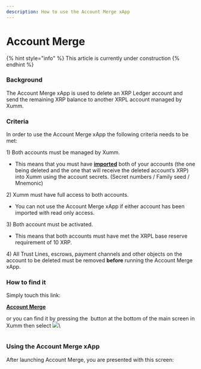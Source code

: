 ```yaml
---
description: How to use the Account Merge xApp
---
```


# Account Merge

{% hint style="info" %}
This article is currently under construction
{% endhint %}

### **Background**

The Account Merge xApp is used to delete an XRP Ledger account and send the remaining XRP balance to another XRPL account managed by Xumm.

### **Criteria**

In order to use the Account Merge xApp the following criteria needs to be met:

1\) Both accounts must be managed by Xumm.

* This means that you must have [**imported**](../../getting-started-with-xaman/importing-your-account/) both of your accounts (the one being deleted and the one that will receive the deleted account’s XRP) into Xumm using the account secrets. (Secret numbers / Family seed / Mnemonic)

2\) Xumm must have full access to both accounts.

* You can not use the Account Merge xApp if either account has been imported with read only access.

3\) Both account must be activated.

* This means that both accounts must have met the XRPL base reserve requirement of 10 XRP.

4\) All Trust Lines, escrows, payment channels and other objects on the account to be deleted must be removed **before** running the Account Merge xApp.



### **How to find it**

Simply touch this link:

[**Account Merge**](https://xumm.app/detect/xapp:xumm.accountmerge)

or you can find it by pressing the <img src="../../.gitbook/assets/image (2) (5).png" alt="" data-size="line"> button at the bottom of the main screen in Xumm then select ![](<../../.gitbook/assets/image (2) (6) (1).png>)\


<figure><img src="../../.gitbook/assets/Account merge - xApp - 1.png" alt=""><figcaption></figcaption></figure>

### **Using the Account Merge xApp**

After launching Account Merge, you are presented with this screen:

<figure><img src="../../.gitbook/assets/Account merge - 1.png" alt=""><figcaption></figcaption></figure>
